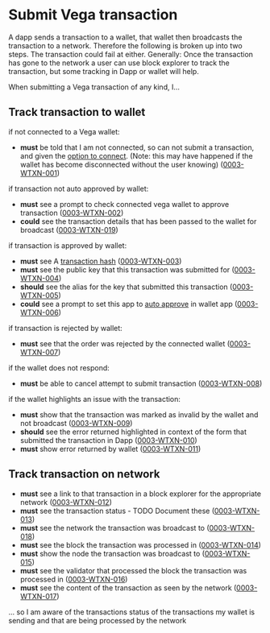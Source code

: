# Submit Vega transaction

A dapp sends a transaction to a wallet, that wallet then broadcasts the transaction to a network.  Therefore the following is broken up into two steps. The transaction could fail at either. Generally: Once the transaction has gone to the network a user can use block explorer to track the transaction, but some tracking in Dapp or wallet will help.

When submitting a Vega transaction of any kind, I...

## Track transaction to wallet

if not connected to a Vega wallet:

- **must** be told that I am not connected, so can not submit a transaction, and given the [option to connect](0012-WCON-connect_vega_wallet.md). (Note: this may have happened if the wallet has become disconnected without the user knowing) (<a name="0003-WTXN-001" href="#3-WTXN-001">0003-WTXN-001</a>)

if transaction not auto approved by wallet:

- **must** see a prompt to check connected vega wallet to approve transaction (<a name="0003-WTXN-002" href="#3-WTXN-002">0003-WTXN-002</a>)
- **could** see the transaction details that has been passed to the wallet for broadcast (<a name="0003-WTXN-019" href="#3-WTXN-019">0003-WTXN-019</a>)

if transaction is approved by wallet:

- **must** see A [transaction hash](7001-DATA-data_display.md#transaction-hash) (<a name="0003-WTXN-003" href="#0003-WTXN-003">0003-WTXN-003</a>)
- **must** see the public key that this transaction was submitted for (<a name="0003-WTXN-004" href="#0003-WTXN-004">0003-WTXN-004</a>)
- **should** see the alias for the key that submitted this transaction (<a name="0003-WTXN-005" href="#0003-WTXN-005">0003-WTXN-005</a>)
- **could** see a prompt to set this app to [auto approve](0001-WALL-wallet.md#approving-transactions) in wallet app (<a name="0003-WTXN-006" href="#0003-WTXN-006">0003-WTXN-006</a>)

if transaction is rejected by wallet:

- **must** see that the order was rejected by the connected wallet (<a name="0003-WTXN-007" href="#0003-WTXN-007">0003-WTXN-007</a>)

if the wallet does not respond:

- **must** be able to cancel attempt to submit transaction (<a name="0003-WTXN-008" href="#0003-WTXN-008">0003-WTXN-008</a>)

if the wallet highlights an issue with the transaction:

- **must** show that the transaction was marked as invalid by the wallet and not broadcast (<a name="0003-WTXN-009" href="#0003-WTXN-009">0003-WTXN-009</a>)
- **should** see the error returned highlighted in context of the form that submitted the transaction in Dapp (<a name="0003-WTXN-010" href="#0003-WTXN-010">0003-WTXN-010</a>)
- **must** show error returned by wallet (<a name="0003-WTXN-011" href="#0003-WTXN-011">0003-WTXN-011</a>)

## Track transaction on network 

- **must** see a link to that transaction in a block explorer for the appropriate network (<a name="0003-WTXN-012" href="#0003-WTXN-012">0003-WTXN-012</a>)
- **must** see the transaction status - TODO Document these (<a name="0003-WTXN-013" href="#0003-WTXN-013">0003-WTXN-013</a>)
- **must** see the network the transaction was broadcast to (<a name="0003-WTXN-018" href="#0003-WTXN-018">0003-WTXN-018</a>)
- **must** see the block the transaction was processed in (<a name="0003-WTXN-014" href="#0003-WTXN-014">0003-WTXN-014</a>)
- **must** show the node the transaction was broadcast to (<a name="0003-WTXN-015" href="#0003-WTXN-015">0003-WTXN-015</a>)
- **must** see the validator that processed the block the transaction was processed in (<a name="0003-WTXN-016" href="#0003-WTXN-016">0003-WTXN-016</a>)
- **must** see the content of the transaction as seen by the network (<a name="0003-WTXN-017" href="#0003-WTXN-017">0003-WTXN-017</a>)

... so I am aware of the transactions status of the transactions my wallet is sending and that are being processed by the network